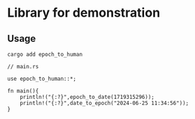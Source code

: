 # Library for demonstration

## Usage

```
cargo add epoch_to_human
```

```
// main.rs

use epoch_to_human::*;

fn main(){
    println!("{:?}",epoch_to_date(1719315296));
    println!("{:?}",date_to_epoch("2024-06-25 11:34:56"));
}
    
```